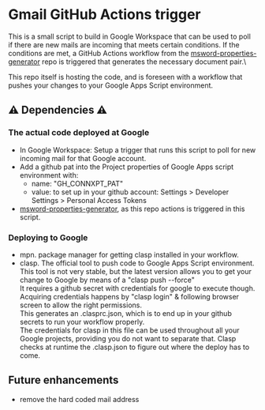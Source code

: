 # Gmail GitHub Actions trigger
This is a small script to build in Google Workspace that can be used to poll if there are new mails are incoming that meets certain conditions.
If the conditions are met, a GitHub Actions workflow from the [msword-properties-generator](https://github.com/johantre/msword-properties-generator) repo is triggered that generates the necessary document pair.\

This repo itself is hosting the code, and is foreseen with a workflow that pushes your changes to your Google Apps Script environment. 


## ⚠️ Dependencies ⚠️ 
### The actual code deployed at Google
- In Google Workspace: Setup a trigger that runs this script to poll for new incoming mail for that Google account.
- Add a github pat into the Project properties of Google Apps script environment with: 
  - name: "GH_CONNXPT_PAT" 
  - value: to set up in your github account: Settings > Developer Settings > Personal Access Tokens 
- [msword-properties-generator](https://github.com/johantre/msword-properties-generator), as this repo actions is triggered in this script.

### Deploying to Google
- mpn. package manager for getting clasp installed in your workflow. 
- clasp. The official tool to push code to Google Apps Script environment.\
This tool is not very stable, but the latest version allows you to get your change to Google by means of a "clasp push --force"\
It requires a github secret with credentials for google to execute though.\
Acquiring credentials happens by "clasp login" & following browser screen to allow the right permissions.\
This generates an .clasprc.json, which is to end up in your github secrets to run your workflow properly.\
The credentials for clasp in this file can be used throughout all your Google projects, providing you do not want to separate that. 
Clasp checks at runtime the .clasp.json to figure out where the deploy has to come. 

## Future enhancements

- remove the hard coded mail address

